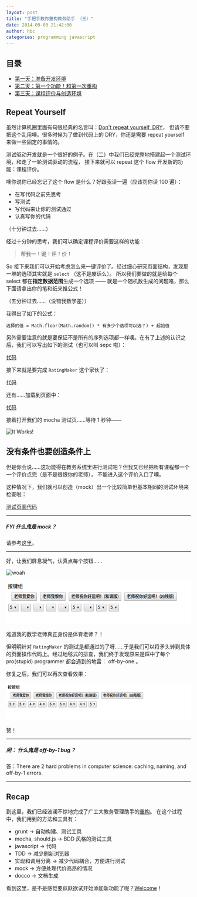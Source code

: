 ```yaml
---
layout: post
title: "手把手教你重构教务助手 （三）"
date: 2014-09-03 21:42:00
author: hbc
categories: programming javascript
---
```


## 目录

- [第一天：准备开发环境](http://developer.vtmer.com/2014/08/refactor-gdut-jwgl-helper-p1.html)
- [第二天：第一个功能！和第一次重构](http://developer.vtmer.com/2014/09/refactor-gdut-jwgl-helper-p2.html)
- [第三天：课程评价与创造环境](http://developer.vtmer.com/2014/09/refactor-gdut-jwgl-helper-p3.html)


## Repeat Yourself

虽然计算机圈里面有句很经典的名言叫：[Don't repeat yourself, DRY](http://en.wikipedia.org/wiki/Don't_repeat_yourself)，
但请不要把这个乱用噢。很多时候为了做到代码上的 DRY，你还是需要 repeat yourself 来做一些固定的事情的。

测试驱动开发就是一个很好的例子。在（二）中我们已经完整地搭建起一个测试环境，和走了一轮测试驱动的流程，
接下来就可以 repeat 这个 flow 开发新的功能：课程评价。

噢你说你已经忘记了这个 flow 是什么？好跟我读一遍（应该罚你读 100 遍）：

- 在写代码之前先思考
- 写测试
- 写代码来让你的测试通过
- 认真写你的代码


（十分钟过去……）

经过十分钟的思考，我们可以确定课程评价需要这样的功能：

> 帮我一！键！评！价！


So 接下来我们可以开始考虑怎么来一键评价了。经过细心研究页面结构，发现那一堆的选项其实就是 `select` （这不是废话么）。
所以我们要做的就是给每个 select 都在**指定数据范围**生成一个选项 —— 就是一个随机数生成的问题咯，那么下面请拿出你的笔和纸来推公式！


（五分钟过去……（没错我数学差））

我得出了如下的公式：

    选择的值 = Math.floor(Math.random() * 有多少个选项可以选？) + 起始值


另外需要注意的就是要保证不是所有的序列选项都一样噢。在有了上述的认识之后，我们可以写出如下的测试（也可以叫 sepc 啦）：


[代码](https://github.com/vtmer/gdut-jwgl-helper/blob/475fbb69f680b03a48f765836f2e9e27e545059a/refactor/src/test/rating_maker.js)


接下来就是要完成 ``RatingMaker`` 这个家伙了：

[代码](https://github.com/vtmer/gdut-jwgl-helper/blob/475fbb69f680b03a48f765836f2e9e27e545059a/refactor/src/gdut-jwgl-helper.js#L251,L271)


还有……加载到页面中：

[代码](https://github.com/vtmer/gdut-jwgl-helper/blob/475fbb69f680b03a48f765836f2e9e27e545059a/refactor/src/gdut-jwgl-helper.js#L379,L436)


接着打开我们的 mocha 测试页……等待 1 秒钟——

![It Works!](http://i.imgur.com/2yzWuGN.jpg)


## 没有条件也要创造条件上

但是你会说……这功能得在教务系统里进行测试吧？但我又已经把所有课程都一个一个评价点完（是不是很恨你的老师），
不能进入这个评价入口了噢。


这种情况下，我们就可以创造（mock）出一个比较简单但基本相同的测试环境来检查啦：

[测试页面代码](https://github.com/bcho/gdut-jwgl-helper/blob/08894c9ec4f0b078f8d20294d33aba0a46a44f84/refactor/src/test/rating.html)

--------------------------

##### FYI 什么鬼是 mock？

请参考[这里](http://en.wikipedia.org/wiki/Mock_object)。

--------------------------

好，让我们屏息凝气，认真点每个按钮……

![woah](https://camo.githubusercontent.com/92a0e6c8cfa3aae0e70f442fc915263ee59bf5bf/687474703a2f2f6d656469612e74756d626c722e636f6d2f74756d626c725f6c74757a6a766251364c31717a677078392e676966)

![test-failed](/images/refactor-gdut-jwgl-helper-p3/test-failed.png)


难道我的数学老师真正身份是体育老师？！


但明明针对 `RatingMaker` 的测试是都通过的了呀……于是我们可以将矛头转到具体的页面操作代码上。经过地毯式的排查，我们终于发现原来是踩中了每个 pro(stupid) programmer 都会遇到的地雷： off-by-one 。


修复之后，我们可以再次查看效果：

![test-success](/images/refactor-gdut-jwgl-helper-p3/test-success.png)


赞！


--------------------------

##### 问： 什么鬼是 off-by-1 bug？

答：There are 2 hard problems in computer science: caching, naming, and off-by-1 errors.

--------------------------


## Recap

到这里，我们已经波澜不惊地完成了广工大教务管理助手的[重构](https://github.com/vtmer/gdut-jwgl-helper/pull/19)。
在这个过程中，我们用到的方法和工具有：

- grunt -> 自动构建、测试工具
- mocha, should.js -> BDD 风格的测试工具
- javascript -> 代码
- TDD -> 减少刷新浏览器
- 实现和调用分离 -> 减少代码耦合，方便进行测试
- mock -> 方便处理代价高昂的情况
- docco -> 文档生成


看到这里，是不是感觉要跃跃欲试开始添加新功能了呢？[Welcome](https://github.com/vtmer/gdut-jwgl-helper/issues/new)！
